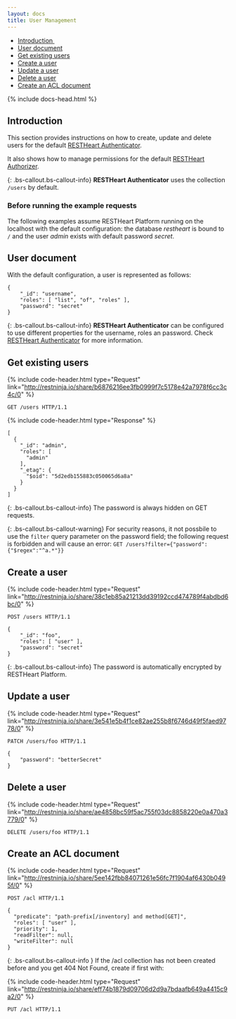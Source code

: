 ```yaml
---
layout: docs
title: User Management
---
```


<div markdown="1" class="d-none d-xl-block col-xl-2 order-last bd-toc">

* [Introduction ](#introduction)
* [User document](#user-document)
* [Get existing users](#get-existing-users)
* [Create a user](#create-a-user)
* [Update a user](#update-a-user)
* [Delete a user](#delete-a-user)
* [Create an ACL document](#create-an-acl-document)

</div>
<div markdown="1" class="col-12 col-md-9 col-xl-8 py-md-3 bd-content">

{% include docs-head.html %} 

## Introduction 

This section provides instructions on how to create, update and delete users for the default [RESTHeart Authenticator](/docs/v5/security/authentication/#restheart-authenticator).

It also shows how to manage permissions for the default [RESTHeart Authorizer](/docs/v5/security/authorization/#restheart-authorizer).

{: .bs-callout.bs-callout-info}
**RESTHeart Authenticator** uses the collection `/users` by default.

### Before running the example requests

The following examples assume RESTHeart Platform running on the localhost with the default configuration: the database *restheart* is bound to `/` and the user *admin* exists with default password *secret*.

## User document

With the default configuration, a user is represented as follows:


```
{
    "_id": "username",
    "roles": [ "list", "of", "roles" ],
    "password": "secret"
}
```

{: .bs-callout.bs-callout-info}
**RESTHeart Authenticator** can be configured to use different properties for the username, roles an password. Check [RESTHeart Authenticator](/docs/v5/security/authentication/#restheart-authenticator) for more information.

## Get existing users

{% include code-header.html type="Request" 
    link="http://restninja.io/share/b6876216ee3fb0999f7c5178e42a7978f6cc3c4c/0"
%}


```
GET /users HTTP/1.1
```

{% include code-header.html type="Response" %}


```
[
  {
    "_id": "admin",
    "roles": [
      "admin"
    ],
    "_etag": {
      "$oid": "5d2edb155883c050065d6a8a"
    }
  }
]
```

{: .bs-callout.bs-callout-info}
The password is always hidden on GET requests.

{: .bs-callout.bs-callout-warning}
For security reasons, it not possbile to use the `filter` query parameter on the password field; the following request is forbidden and will cause an error: `GET /users?filter={"password":{"$regex":"^a.*"}}`

## Create a user

{% include code-header.html type="Request" 
    link="http://restninja.io/share/38c1eb85a21213dd39192ccd474789f4abdbd6bc/0"
%}


```
POST /users HTTP/1.1

{
    "_id": "foo",
    "roles": [ "user" ],
    "password": "secret"
}
```

{: .bs-callout.bs-callout-info}
The password is automatically encrypted by RESTHeart Platform.

## Update a user

{% include code-header.html type="Request" 
    link="http://restninja.io/share/3e541e5b4f1ce82ae255b8f6746d49f5faed9778/0"
%}


```
PATCH /users/foo HTTP/1.1

{
    "password": "betterSecret"
}
```

## Delete a user

{% include code-header.html type="Request" 
    link="http://restninja.io/share/ae4858bc59f5ac755f03dc8858220e0a470a3779/0"
%}


```
DELETE /users/foo HTTP/1.1
```

## Create an ACL document

{% include code-header.html type="Request" 
    link="http://restninja.io/share/5ee142fbb84071261e56fc7f1904af6430b0495f/0"
%}


```
POST /acl HTTP/1.1

{
  "predicate": "path-prefix[/inventory] and method[GET]",
  "roles": [ "user" ],
  "priority": 1,
  "readFilter": null,
  "writeFilter": null
}
```

{: .bs-callout.bs-callout-info }
If the /acl collection has not been created before and you get 404 Not Found, create if first with:

{% include code-header.html type="Request" 
    link="http://restninja.io/share/eff74b1879d09706d2d9a7bdaafb649a4415c9a2/0"
%}


```
PUT /acl HTTP/1.1
```
